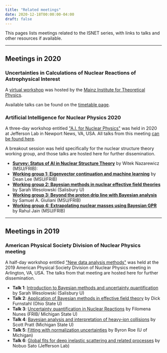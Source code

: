 ```yaml
---
title: "Related meetings"
date: 2020-12-18T00:00:00-04:00
draft: false
---
```



This pages lists meetings related to the ISNET series, with links to talks and other resources if available.

---

## Meetings in 2020

### Uncertainties in Calculations of Nuclear Reactions of Astrophysical Interest

A [virtual workshop](https://indico.mitp.uni-mainz.de/event/215/) was hosted by the [Mainz Institute for Theoretical Physics](https://www.mitp.uni-mainz.de). 

Available talks can be found on the [timetable page](https://indico.mitp.uni-mainz.de/event/215/timetable/#20201207).

### Artificial Intelligence for Nuclear Physics 2020

A three-day workshop entitled ["A.I. for Nuclear Physics"](https://www.jlab.org/conference/AI2020) was held in 2020 at Jefferson Lab in Newport News, VA, USA. All talks from this meeting [can be found here](https://www.jlab.org/indico/event/357/timetable/#20200304).

A breakout session was held specifically for the nuclear structure theory working group, and those talks are hosted here for further dissemination.

- [**Survey: Status of AI in Nuclear Structure Theory**](/talks/jlab_ai_2020/nazarewicz.pptx) by Witek Nazarewicz (MSU/FRIB):
- [**Working group 1: Eigenvector continuation and machine learning**](/talks/jlab_ai_2020/lee.pdf) by Dean Lee (MSU/FRIB)
- [**Working group 2: Bayesian methods in nuclear effective field theories**](/talks/jlab_ai_2020/lee.pdf) by Sarah Wesolowski (Salisbury U)
- [**Working group 3: Beyond the proton drip line with Bayesian analysis**](/talks/jlab_ai_2020/giuliani.pdf) by Samuel A. Giuliani (MSU/FRIB)
- [**Working group 4: Extrapolating nuclear masses using Bayesian GPR**](/talks/jlab_ai_2020/jain.pptx) by Rahul Jain (MSU/FRIB)

---

## Meetings in 2019

### American Physical Society Division of Nuclear Physics meeting

A half-day workshop entitled ["New data analysis methods"](https://dnp2019.columbian.gwu.edu/home/invited-sessions-and-mini-symposia/new-data-analysis-methods/) was held at the 2019 American Physical Society Division of Nuclear Physics meeting in Arlington, VA, USA. The talks from that meeting are hosted here for further dissemination. 

- **Talk 1**: [Introduction to Bayesian methods and uncertainty quantification](/talks/dnp_2019/DNP_2019_pdf.pdf) by Sarah Wesolowski (Salisbury U)
- **Talk 2**: [Application of Bayesian methods in effective field theory](https://www.dropbox.com/s/e5foxu28vyf4gx9/Bayesian_methods_in_EFT_DNP_Oct2019_Furnstahl_pdf.pdf?dl=0) by Dick Furnstahl (Ohio State U)
- **Talk 3**: [Uncertainty quantification in Nuclear Reactions](/talks/dnp_2019/nunes_dnp2019.pdf) by Filomena Nunes (FRIB/ Michigan State U)
- **Talk 4**: [Bayesian analysis and interpretation of heavy-ion collisions](/talks/dnp_2019/pratt_aps2019.pdf) by Scott Pratt (Michigan State U)
- **Talk 5**: [Fitting with normalization uncertainties](/talks/dnp_2019/Roe_chisqnorm2.pdf) by Byron Roe (U of Michigan)
- **Talk 6**: [Global fits for deep inelastic scattering and related processes](/talks/dnp_2019/Sato_slides.pdf) by Nobuo Sato (Jefferson Lab)
